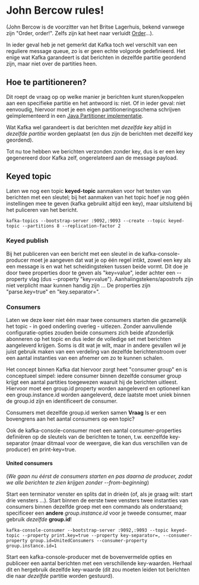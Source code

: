 # John Bercow rules!
(John Bercow is de voorzitter van het Britse Lagerhuis, bekend vanwege zijn "Order, order!". Zelfs zijn kat heet naar verluidt [Order](https://nos.nl/artikel/2267757-lagerhuis-voorzitter-nu-zelf-beroemdheid-zelfs-zijn-kat-heet-order.html)...).

In ieder geval heb je net gemerkt dat Kafka toch wel verschilt van een reguliere message queue, zo is er geen echte volgorde gedefinieerd.
Het enige wat Kafka garandeert is dat berichten in dezelfde partitie geordend zijn, maar niet over de partities heen.

## Hoe te partitioneren?
Dit roept de vraag op op welke manier je berichten kunt sturen/koppelen aan een specifieke partitie en het antwoord is: niet.
Of in ieder geval: niet eenvoudig, hiervoor moet je een eigen partitioneringsschema schrijven geïmplementeerd in een [Java Partitioner implementatie](https://kafka.apache.org/23/javadoc/org/apache/kafka/clients/producer/Partitioner.html).

Wat Kafka wel garandeert is dat berichten met _dezelfde key_ altijd in _dezelfde partitie_ worden geplaatst (en dus zijn de berichten met dezelfd key geordend).

Tot nu toe hebben we berichten  verzonden zonder key, dus is er een key gegenereerd door Kafka zelf, ongerelateerd aan de message payload.

## Keyed topic
Laten we nog een topic **keyed-topic** aanmaken voor het testen van berichten met een sleutel; bij het aanmaken van het topic hoef je nog géén instellingen mee te geven (kafka gebruikt altijd een key), maar uitsluitend bij het puliceren van het bericht.
```
kafka-topics --bootstrap-server :9092,:9093 --create --topic keyed-topic --partitions 8 --replication-factor 2
```

### Keyed publish
Bij het publiceren van een bericht met een sleutel in de kafka-console-producer moet je aangeven dat wat je op één regel intikt, zowel een key als een message is en wat het scheidingsteken tussen beide vormt. Dit doe je door twee properties door te geven als "key=value", ieder achter een --property vlag (dus --property "key=value"). Aanhalingstekens/apostrofs zijn niet verplicht maar kunnen handig zijn ...
De properties zijn "parse.key=true" en "key.separator=<jouw-key-separator-hier>".

### Consumers
Laten we deze keer niet één maar twee consumers starten die gezamelijk het topic - in goed onderling overleg - uitlezen.
Zonder aanvullende configuratie-opties zouden beide consumers zich beide afzonderlijk abonneren op het topic en dus ieder de volledige set met berichten aangeleverd krijgen. Soms is dit wat je wilt, maar in andere gevallen wil je juist gebruik maken van een verdeling van dezelfde berichtenstroom over een aantal instanties van een afnemer om zo te kunnen schalen.

Het concept binnen Kafka dat hiervoor zorgt heet "consumer group" en is conceptueel simpel: iedere consumer binnen dezelfde consumer group krijgt een aantal partities toegewezen waaruit hij de berichten uitleest.
Hiervoor moet een group.id property worden aangeleverd en optioneel kan een  group.instance.id worden aangeleverd, deze laatste moet uniek binnen de group.id zijn en identificeert de consumer.

Consumers met dezelfde group.id werken samen
__Vraag__ Is er een bovengrens aan het aantal consumers op een topic?

Ook de kafka-console-consumer moet een aantal consumer-properties definiëren op de sleutels van de berichten te tonen, t.w. eenzelfde key-separator (maar ditmaal voor de weergave, die kan dus verschillen van de producer) en print-key=true.

#### United consumers
(_We gaan nu éérst de consumers starten en pas daarna de producer, zodat we alle berichten te zien krijgen zonder --from-beginning_)

Start een terminator venster en splits dat in drieën (of, als je graag wilt: start drie vensters ...). Start binnen de eerste twee vensters twee instanties van consumers binnen dezelfde groep met een commando als onderstaand; specificeer een __andere__ *group.instance.id* voor je tweede consumer, maar gebruik *dezelfde* __group.id__!

```
kafka-console-consumer --bootstrap-server :9092,:9093 --topic keyed-topic --property print.key=true --property key-separator=, --consumer-property group.id=UnitedConsumers --consumer-property group.instance.id=1
```

Start een kafka-console-producer met de  bovenvermelde opties en publiceer een aantal berichten met een verschillende key-waarden.
Herhaal dit en hergebruik dezelfde key-waarde (dit zou moeten leiden tot berichten die naar _dezelfde_ partitie worden gestuurd).
